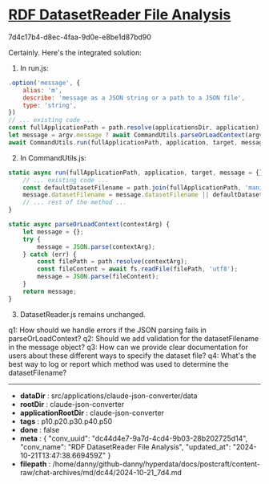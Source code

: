 # [RDF DatasetReader File Analysis](https://claude.ai/chat/dc44d4e7-9a7d-4cd4-9b03-28b202725d14)

7d4c17b4-d8ec-4faa-9d0e-e8be1d87bd90

 Certainly. Here's the integrated solution:

1. In run.js:
```javascript
.option('message', {
    alias: 'm',
    describe: 'message as a JSON string or a path to a JSON file',
    type: 'string',
})
// ... existing code ...
const fullApplicationPath = path.resolve(applicationsDir, application);
let message = argv.message ? await CommandUtils.parseOrLoadContext(argv.message) : {};
await CommandUtils.run(fullApplicationPath, application, target, message);
```

2. In CommandUtils.js:
```javascript
static async run(fullApplicationPath, application, target, message = {}) {
    // ... existing code ...
    const defaultDatasetFilename = path.join(fullApplicationPath, 'manifest.ttl');
    message.datasetFilename = message.datasetFilename || defaultDatasetFilename;
    // ... rest of the method ...
}

static async parseOrLoadContext(contextArg) {
    let message = {};
    try {
        message = JSON.parse(contextArg);
    } catch (err) {
        const filePath = path.resolve(contextArg);
        const fileContent = await fs.readFile(filePath, 'utf8');
        message = JSON.parse(fileContent);
    }
    return message;
}
```

3. DatasetReader.js remains unchanged.

q1: How should we handle errors if the JSON parsing fails in parseOrLoadContext?
q2: Should we add validation for the datasetFilename in the message object?
q3: How can we provide clear documentation for users about these different ways to specify the dataset file?
q4: What's the best way to log or report which method was used to determine the datasetFilename?

---

* **dataDir** : src/applications/claude-json-converter/data
* **rootDir** : claude-json-converter
* **applicationRootDir** : claude-json-converter
* **tags** : p10.p20.p30.p40.p50
* **done** : false
* **meta** : {
  "conv_uuid": "dc44d4e7-9a7d-4cd4-9b03-28b202725d14",
  "conv_name": "RDF DatasetReader File Analysis",
  "updated_at": "2024-10-21T13:47:38.669459Z"
}
* **filepath** : /home/danny/github-danny/hyperdata/docs/postcraft/content-raw/chat-archives/md/dc44/2024-10-21_7d4.md